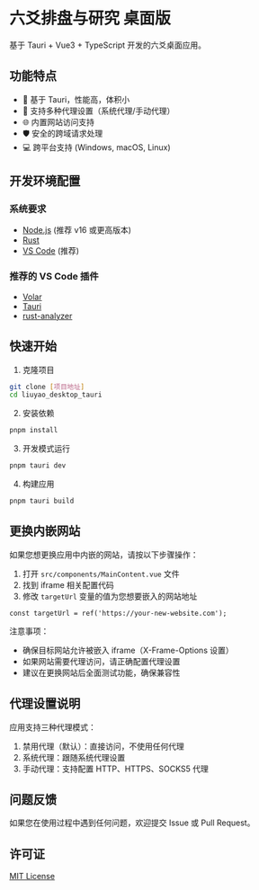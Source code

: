 <!--
 * @Author: mwlt_sanodia mwlt@163.com
 * @Date: 2025-06-25 18:05:32
 * @LastEditors: mwlt_sanodia mwlt@163.com
 * @LastEditTime: 2025-06-28 00:30:52
 * @FilePath: \liuyao_desktop_tauri\README.md
 * @Description: 这是默认设置,请设置`customMade`, 打开koroFileHeader查看配置 进行设置: https://github.com/OBKoro1/koro1FileHeader/wiki/%E9%85%8D%E7%BD%AE
-->
# 六爻排盘与研究  桌面版

基于 Tauri + Vue3 + TypeScript 开发的六爻桌面应用。

## 功能特点

- 🚀 基于 Tauri，性能高，体积小
- 🔄 支持多种代理设置（系统代理/手动代理）
- 🌐 内置网站访问支持
- 🛡️ 安全的跨域请求处理
- 💻 跨平台支持 (Windows, macOS, Linux)

## 开发环境配置

### 系统要求

- [Node.js](https://nodejs.org/) (推荐 v16 或更高版本)
- [Rust](https://www.rust-lang.org/)
- [VS Code](https://code.visualstudio.com/) (推荐)

### 推荐的 VS Code 插件

- [Volar](https://marketplace.visualstudio.com/items?itemName=Vue.volar)
- [Tauri](https://marketplace.visualstudio.com/items?itemName=tauri-apps.tauri-vscode)
- [rust-analyzer](https://marketplace.visualstudio.com/items?itemName=rust-lang.rust-analyzer)

## 快速开始

1. 克隆项目
```bash
git clone [项目地址]
cd liuyao_desktop_tauri
```

2. 安装依赖
```bash
pnpm install
```

3. 开发模式运行
```bash
pnpm tauri dev
```

4. 构建应用
```bash
pnpm tauri build
```

## 更换内嵌网站

如果您想更换应用中内嵌的网站，请按以下步骤操作：

1. 打开 `src/components/MainContent.vue` 文件
2. 找到 iframe 相关配置代码
3. 修改 `targetUrl` 变量的值为您想要嵌入的网站地址
```vue
const targetUrl = ref('https://your-new-website.com');
```

注意事项：
- 确保目标网站允许被嵌入 iframe（X-Frame-Options 设置）
- 如果网站需要代理访问，请正确配置代理设置
- 建议在更换网站后全面测试功能，确保兼容性

## 代理设置说明

应用支持三种代理模式：

1. 禁用代理（默认）：直接访问，不使用任何代理
2. 系统代理：跟随系统代理设置
3. 手动代理：支持配置 HTTP、HTTPS、SOCKS5 代理

## 问题反馈

如果您在使用过程中遇到任何问题，欢迎提交 Issue 或 Pull Request。

## 许可证

[MIT License](LICENSE)
